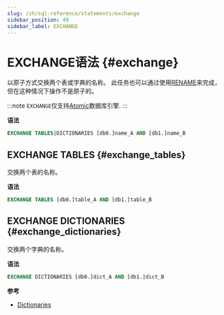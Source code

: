 ```yaml
---
slug: /zh/sql-reference/statements/exchange
sidebar_position: 49
sidebar_label: EXCHANGE
---
```


# EXCHANGE语法 {#exchange}

以原子方式交换两个表或字典的名称。
此任务也可以通过使用[RENAME](./rename.md)来完成，但在这种情况下操作不是原子的。

:::note
`EXCHANGE`仅支持[Atomic](../../engines/database-engines/atomic.md)数据库引擎.
:::

**语法**

```sql
EXCHANGE TABLES|DICTIONARIES [db0.]name_A AND [db1.]name_B
```

## EXCHANGE TABLES {#exchange_tables}

交换两个表的名称。

**语法**

```sql
EXCHANGE TABLES [db0.]table_A AND [db1.]table_B
```

## EXCHANGE DICTIONARIES {#exchange_dictionaries}

交换两个字典的名称。

**语法**

```sql
EXCHANGE DICTIONARIES [db0.]dict_A AND [db1.]dict_B
```

**参考**

-   [Dictionaries](../../sql-reference/dictionaries/index.md)
